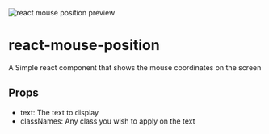 <img src="https://i.ibb.co/fpCnfV7/Untitled.gif" alt="react mouse position preview">


# react-mouse-position

A Simple react component that shows the mouse coordinates on the screen

## Props

- text: The text to display
- classNames: Any class you wish to apply on the text
